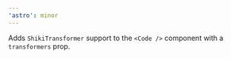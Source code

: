 ```yaml
---
'astro': minor
---
```


Adds `ShikiTransformer` support to the `<Code />` component with a `transformers` prop.
